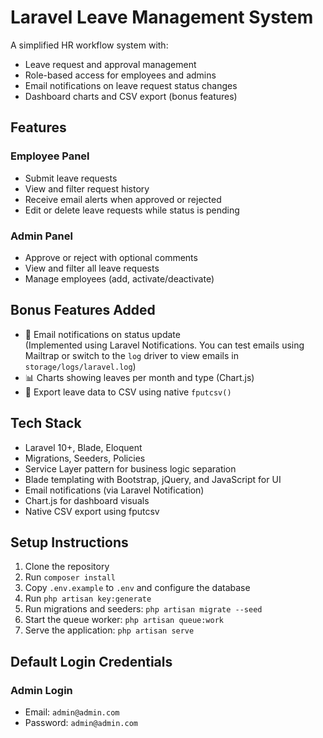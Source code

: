 # Laravel Leave Management System

A simplified HR workflow system with:

-   Leave request and approval management
-   Role-based access for employees and admins
-   Email notifications on leave request status changes
-   Dashboard charts and CSV export (bonus features)

## Features

### Employee Panel

-   Submit leave requests
-   View and filter request history
-   Receive email alerts when approved or rejected
-   Edit or delete leave requests while status is pending

### Admin Panel

-   Approve or reject with optional comments
-   View and filter all leave requests
-   Manage employees (add, activate/deactivate)

## Bonus Features Added

-   📧 Email notifications on status update  
    (Implemented using Laravel Notifications. You can test emails using Mailtrap or switch to the `log` driver to view emails in `storage/logs/laravel.log`)
-   📊 Charts showing leaves per month and type (Chart.js)
-   📄 Export leave data to CSV using native `fputcsv()`

## Tech Stack

-   Laravel 10+, Blade, Eloquent
-   Migrations, Seeders, Policies
-   Service Layer pattern for business logic separation
-   Blade templating with Bootstrap, jQuery, and JavaScript for UI
-   Email notifications (via Laravel Notification)
-   Chart.js for dashboard visuals
-   Native CSV export using fputcsv

## Setup Instructions

1. Clone the repository
2. Run `composer install`
3. Copy `.env.example` to `.env` and configure the database
4. Run `php artisan key:generate`
5. Run migrations and seeders: `php artisan migrate --seed`
6. Start the queue worker: `php artisan queue:work`
7. Serve the application: `php artisan serve`

## Default Login Credentials

### Admin Login

-   Email: `admin@admin.com`
-   Password: `admin@admin.com`
